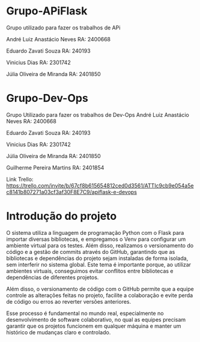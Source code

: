 # Grupo-APiFlask
Grupo utilizado para fazer os trabalhos de APi

André Luiz Anastácio Neves RA: 2400668 

Eduardo Zavati Souza RA: 240193

Vinicius Dias  RA: 2301742

Júlia Oliveira de Miranda RA: 2401850

# Grupo-Dev-Ops
Grupo Utilizado para fazer os trabalhos de Dev-Ops
André Luiz Anastácio Neves RA: 2400668 

Eduardo Zavati Souza RA: 240193

Vinicius Dias  RA: 2301742

Júlia Oliveira de Miranda RA: 2401850

Guilherme Pereira Martins RA: 2401854


Link Trello: https://trello.com/invite/b/67cf8b615654812ced0d3561/ATTIc9cb9e054a5ec8141b807271a03cf3af30F8E7C9/apiflask-e-devops

# Introdução do projeto

O sistema utiliza a linguagem de programação Python com o Flask para 
importar diversas bibliotecas, e empregamos o Venv para configurar um 
ambiente virtual para os testes. Além disso, realizamos o versionamento do 
código e a gestão de commits através do GitHub, garantindo que as bibliotecas 
e dependências do projeto sejam instaladas de forma isolada, sem interferir no 
sistema global. Este tema é importante porque, ao utilizar ambientes virtuais, conseguimos 
evitar conflitos entre bibliotecas e dependências de diferentes projetos. 

Além disso, o versionamento de código com o GitHub permite que a equipe controle 
as alterações feitas no projeto, facilite a colaboração e evite perda de código ou 
erros ao reverter versões anteriores.

Esse processo é fundamental no mundo real, especialmente no 
desenvolvimento de software colaborativo, no qual as equipes precisam garantir 
que os projetos funcionem em qualquer máquina e manter um histórico de 
mudanças claro e controlado.
